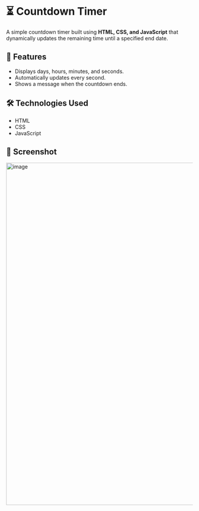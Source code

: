 
# ⏳ Countdown Timer

A simple countdown timer built using **HTML, CSS, and JavaScript** that dynamically updates the remaining time until a specified end date.

## 🚀 Features
- Displays days, hours, minutes, and seconds.
- Automatically updates every second.
- Shows a message when the countdown ends.

## 🛠️ Technologies Used
- HTML
- CSS
- JavaScript

## 📸 Screenshot
<img width="923" alt="image" src="https://github.com/user-attachments/assets/8be9a3aa-0ef8-4791-a0b6-da71d5b2425f" />



